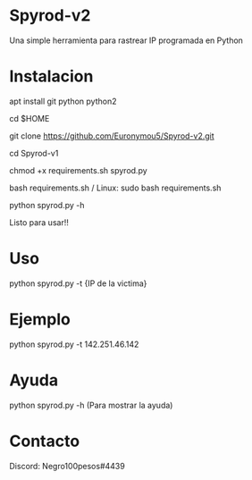 # Spyrod-v2
Una simple herramienta para rastrear IP programada en Python

# Instalacion
apt install git python python2

cd $HOME

git clone https://github.com/Euronymou5/Spyrod-v2.git

cd Spyrod-v1

chmod +x requirements.sh spyrod.py

bash requirements.sh / Linux: sudo bash requirements.sh

python spyrod.py -h

Listo para usar!!

# Uso
python spyrod.py -t {IP de la victima}
# Ejemplo
python spyrod.py -t 142.251.46.142
# Ayuda
python spyrod.py -h (Para mostrar la ayuda)

# Contacto
Discord: Negro100pesos#4439
